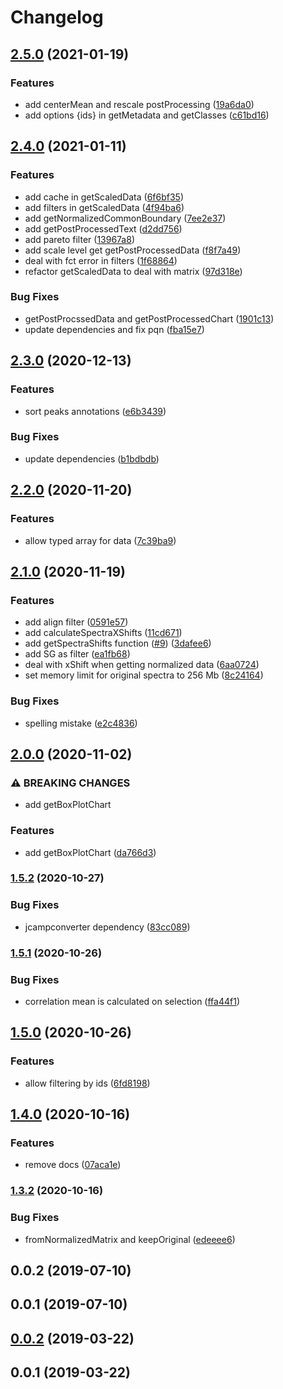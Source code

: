 # Changelog

## [2.5.0](https://www.github.com/cheminfo/spectra-processor/compare/v2.4.0...v2.5.0) (2021-01-19)


### Features

* add centerMean and rescale postProcessing ([19a6da0](https://www.github.com/cheminfo/spectra-processor/commit/19a6da0ee653f6f843371d318401a471c38f2516))
* add options {ids} in getMetadata and getClasses ([c61bd16](https://www.github.com/cheminfo/spectra-processor/commit/c61bd1639c49a411727906954a939847696a9a68))

## [2.4.0](https://www.github.com/cheminfo/spectra-processor/compare/v2.3.0...v2.4.0) (2021-01-11)


### Features

* add cache in getScaledData ([6f6bf35](https://www.github.com/cheminfo/spectra-processor/commit/6f6bf35512f2acc40a8820234e4bf20b72b36ed4))
* add filters in getScaledData ([4f94ba6](https://www.github.com/cheminfo/spectra-processor/commit/4f94ba6a554a8073646a4f328597baeeda105f62))
* add getNormalizedCommonBoundary ([7ee2e37](https://www.github.com/cheminfo/spectra-processor/commit/7ee2e376af98bde569d9245d0ed0bb5de28a557f))
* add getPostProcessedText ([d2dd756](https://www.github.com/cheminfo/spectra-processor/commit/d2dd756cbd345572b608be971b84776a762cf0b7))
* add pareto filter ([13967a8](https://www.github.com/cheminfo/spectra-processor/commit/13967a80fd932b527f6171c8f98da20059f29a00))
* add scale level get getPostProcessedData ([f8f7a49](https://www.github.com/cheminfo/spectra-processor/commit/f8f7a4996939d501d53472e875e5237f4f4a8c20))
* deal with fct error in filters ([1f68864](https://www.github.com/cheminfo/spectra-processor/commit/1f688648a3e90a7596555cefae5e95ac2a6c80c3))
* refactor getScaledData to deal with matrix ([97d318e](https://www.github.com/cheminfo/spectra-processor/commit/97d318e21ece6a5957af9962139029361400a5ab))


### Bug Fixes

* getPostProcssedData and getPostProcessedChart ([1901c13](https://www.github.com/cheminfo/spectra-processor/commit/1901c13d40ff8c4eca1002834a8b933b89a6ff54))
* update dependencies and fix pqn ([fba15e7](https://www.github.com/cheminfo/spectra-processor/commit/fba15e7945f8d7d48372c25c99e6eec8cb8f2fd6))

## [2.3.0](https://www.github.com/cheminfo/spectra-processor/compare/v2.2.0...v2.3.0) (2020-12-13)


### Features

* sort peaks annotations ([e6b3439](https://www.github.com/cheminfo/spectra-processor/commit/e6b3439f4524f50226abd6753e4fdde0ce837b0f))


### Bug Fixes

* update dependencies ([b1bdbdb](https://www.github.com/cheminfo/spectra-processor/commit/b1bdbdb182de4153680de391add230f8f8d232e0))

## [2.2.0](https://www.github.com/cheminfo/spectra-processor/compare/v2.1.0...v2.2.0) (2020-11-20)


### Features

* allow typed array for data ([7c39ba9](https://www.github.com/cheminfo/spectra-processor/commit/7c39ba9d27fc29052244262f7bcd15f6f4691d75))

## [2.1.0](https://www.github.com/cheminfo/spectra-processor/compare/v2.0.0...v2.1.0) (2020-11-19)


### Features

* add align filter ([0591e57](https://www.github.com/cheminfo/spectra-processor/commit/0591e571fb9874d247e1ff2805c7d2ad2e360ad8))
* add calculateSpectraXShifts ([11cd671](https://www.github.com/cheminfo/spectra-processor/commit/11cd6712cd3a72b5eaea561f45a6b1282b3f4c5f))
* add getSpectraShifts function ([#9](https://www.github.com/cheminfo/spectra-processor/issues/9)) ([3dafee6](https://www.github.com/cheminfo/spectra-processor/commit/3dafee6a11c784c2f064b7533d767fa7c7314768))
* add SG as filter ([ea1fb68](https://www.github.com/cheminfo/spectra-processor/commit/ea1fb6868d43be18ddf389739698d1317fc473d4))
* deal with xShift when getting normalized data ([6aa0724](https://www.github.com/cheminfo/spectra-processor/commit/6aa0724d69fc9c026b91f5f3e63fe10d3f80b62a))
* set memory limit for original spectra to 256 Mb ([8c24164](https://www.github.com/cheminfo/spectra-processor/commit/8c24164dc8ce294ac3ac469560f5d1b89fb1552f))


### Bug Fixes

* spelling mistake ([e2c4836](https://www.github.com/cheminfo/spectra-processor/commit/e2c48364fea18bb889b650e8e3bc4608f84a1ffa))

## [2.0.0](https://www.github.com/cheminfo/spectra-processor/compare/v1.5.2...v2.0.0) (2020-11-02)


### ⚠ BREAKING CHANGES

* add getBoxPlotChart

### Features

* add getBoxPlotChart ([da766d3](https://www.github.com/cheminfo/spectra-processor/commit/da766d3a1a99c0b5c5073582f4fc0de1fa49a105))

### [1.5.2](https://www.github.com/cheminfo/spectra-processor/compare/v1.5.1...v1.5.2) (2020-10-27)


### Bug Fixes

* jcampconverter dependency ([83cc089](https://www.github.com/cheminfo/spectra-processor/commit/83cc089ebe1ef5d8f0685af7a9ad507f8a4bfa9a))

### [1.5.1](https://www.github.com/cheminfo/spectra-processor/compare/v1.5.0...v1.5.1) (2020-10-26)


### Bug Fixes

* correlation mean is calculated on selection ([ffa44f1](https://www.github.com/cheminfo/spectra-processor/commit/ffa44f104797586945b25005ab94f95bce2e6820))

## [1.5.0](https://www.github.com/cheminfo/spectra-processor/compare/v1.4.0...v1.5.0) (2020-10-26)


### Features

* allow filtering by ids ([6fd8198](https://www.github.com/cheminfo/spectra-processor/commit/6fd819814c066e56534a76b2bf8a75cf518f9aa9))

## [1.4.0](https://www.github.com/cheminfo/spectra-processor/compare/v1.3.2...v1.4.0) (2020-10-16)


### Features

* remove docs ([07aca1e](https://www.github.com/cheminfo/spectra-processor/commit/07aca1ea08b5774a20575235d78a6abec8a5515f))

### [1.3.2](https://github.com/cheminfo/spectra-processor/compare/v1.3.1...v1.3.2) (2020-10-16)


### Bug Fixes

* fromNormalizedMatrix and keepOriginal ([edeeee6](https://github.com/cheminfo/spectra-processor/commit/edeeee67a6521762e4f5f9e79203cc53b8885e9c))

## 0.0.2 (2019-07-10)



## 0.0.1 (2019-07-10)



## [0.0.2](https://github.com/cheminfo/spectra-processor/compare/v0.0.1...v0.0.2) (2019-03-22)

## 0.0.1 (2019-03-22)
